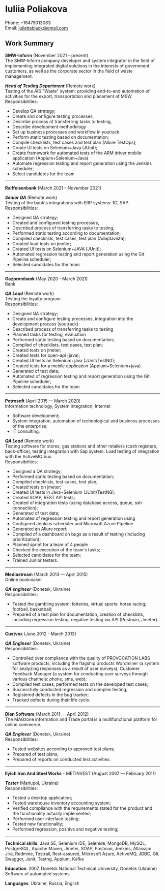# Iuliia Poliakova
Phone: +16475013063
<br>
Email: juliettablack@gmail.com
<br>


## Work Summary
**SMW-Inform** (November 2021 - present)
<br>
The SMW-Inform company developer and system integrator in the field of implementing integrated digital solutions in the
interests of government customers, as well as the corporate sector in the field of waste management.

***Head of Testing Department*** (Remote work)
<br>
Testing of the AIS "Waste" system: providing end-to-end automation of activities for the export, transportation and
placement of MSW.
<br>
Responsibilities:

- Develop QA strategy;
- Create and configure testing processes,
- Describe process of transferring tasks to testing,
- Describe development methodology
- Set up business processes and workflow in youtrack
- Perform static testing based on documentation;
- Compile checklists, test cases and test plan (Allure TestOps);
- Create UI tests on Selenium+Java (JUnit);
- Create framework for automated tests of the ARM driver mobile application (Appium+Selenium+Java)
- Automate regression testing and report generation using the Jenkins scheduler;
- Select candidates for the team

---

**Raiffeisenbank** (March 2021 – November 2021)
<br>

***Senior QA*** (Remote work)
<br>
Testing of the bank's integrations with ERP systems: 1C, SAP.
<br>
Responsibilities:

- Designed QA strategy;
- Created and configured testing processes,
- Described process of transferring tasks to testing,
- Performed static testing according to documentation;
- Compiled checklists, test cases, test plan (Adaptavista);
- Created load tests on jmeter;
- Created UI tests on Selenium+JAVA (JUnit);
- Automated regression testing and report generation using the Git Pipeline scheduler;
- Selected candidates for the team

---

**Gazprombank** (May 2020 - March 2021)
<br>
Bank

***QA Lead*** (Remote work)
<br>
Testing the loyalty program.
<br>
Responsibilities:

- Designed QA strategy;
- Create and configure testing processes, integration into the development process (youtrack)
- Described process of transferring tasks to testing
- Planned tasks for testing, evaluation
- Performed static testing based on documentation;
- Compiled of checklists, test cases, test plan;
- Created tests on jmeter;
- Created tests for open-api (java);
- Created UI tests on Selenium+java (JUnit/TestNG);
- Created tests for a mobile application (Appium+Selenium+java)
- Generated of test data;
- Automated of regression testing and report generation using the Git Pipeline scheduler;
- Selected candidates for the team

---

**Petrosoft** (April 2015 — March 2020)
<br>
Information technology, System integration, Internet
- Software development;
- System integration, automation of technological and business processes of the enterprise;
- IT consulting.

***QA Lead*** (Remote work)
<br>
Testing software for stores, gas stations and other retailers (cash registers, back-office), testing integration with Sap system. Load testing of integration with the ActiveMQ bus.
<br>
Responsibilities:

- Designed a QA strategy;
- Performed static testing based on documentation;
- Compiled checklists, test cases, test plan;
- Created tests on jmeter;
- Created UI tests in Java+Selenium (JUnit/TestNG);
- Created SOAP, REST API tests;
- Created of integration tests (using database access, queue, ssh connection);
- Generated of test data;
- Automated of regression testing and report generation using
- Configured Jenkins scheduler and Microsoft Azure Pipeline
- Generated an Allure report;
- Compiled of a dashboard on bugs as a result of testing (including prioritization);
- Planned sprint for a team of 4 people
- Checked the execution of the team's tasks;
- Selected candidates for the team;
- Trained Junior testers.

---

**Mediastream** (March 2013 — April 2015)
<br>
Online bookmaker

***QA engineer*** (Donetsk, Ukraine)
<br>
Responsibilities:

- Tested the gambling system: lotteries, virtual sports: horse racing, football, basketball;
- Prepared of a test plan for documentation, creation of checklists, including regression testing, negative testing via
  API (Postman, Jmeter).

---

**Custvox** (June 2012 - March 2013)
<br>

***QA Engineer*** (Donetsk, Ukraine)
<br>
Responsibilities:

- Controlled over compliance with the quality of PROVOCATION LABS software products, including the flagship products
  Wordminer (a system for analyzing responses as a result of user surveys), Customer Feedback Manager (a system for
  conducting user surveys through various channels: phone, sms, web);
- Compiled test cases, performed tests on the developed test cases;
- Successfully conducted regression and complex testing;
- Registered defects in the bug tracker;
- Tracked defects during their life cycle.

---

**Dian Software** (March 2011 — April 2012)
<br>
The MAGzone information and Trade portal is a multifunctional platform for online commerce.

***QA Engineer*** (Donetsk, Ukraine)
<br>
Responsibilities:

- Tested websites according to approved test plans;
- Prepared of test plans;
- Prepared of reports on conducted test activities.

---

**Ilyich Iron And Steel Works** - METINVEST (August 2007 — February 2011)

***Tester*** (Mariupol, Ukraine)
<br>
Responsibilities:

- Tested a desktop application;
- Tested warehouse inventory accounting system;
- Verified compliance with the requirements stated for the product and the functionality actually implemented;
- Performed user interface testing;
- Tested new functionality;
- Performed regression, positive and negative testing;

---

**Technical skills**: Java SE, Selenium IDE, Selenide, MongoDB, MySQL, PostgreSQL, Apache Maven, Jmeter, SOAP, Postman,
Jenkins, Atlassian Jira, Redmine, Testrail, Rest-assured, Microsoft Azure, ActiveMQ, JDBC, Git, Swagger, Junit, Testng,
Appium, Kafka

**Education**: 2007, Donetsk National Technical University, Donetsk (Ukraine)
Software of automated systems

**Languages**: Ukraine, Russia, English 